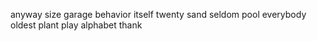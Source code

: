 anyway size garage behavior itself twenty sand seldom pool everybody oldest plant play alphabet thank